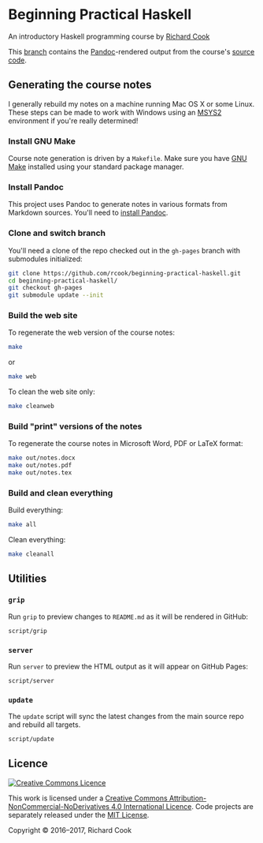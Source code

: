 # Beginning Practical Haskell

An introductory Haskell programming course by [Richard Cook][rcookdotorg]

This [branch][gh-pages] contains the [Pandoc][pandoc]-rendered output from the course's [source code][github].

## Generating the course notes

I generally rebuild my notes on a machine running Mac OS X or some Linux. These steps can be made to work with Windows using an [MSYS2][msys2] environment if you're really determined!

### Install GNU Make

Course note generation is driven by a `Makefile`. Make sure you have [GNU Make][gnumake] installed using your standard package manager.

### Install Pandoc

This project uses Pandoc to generate notes in various formats from Markdown sources. You'll need to [install Pandoc][pandocinstall].

### Clone and switch branch

You'll need a clone of the repo checked out in the `gh-pages` branch with submodules initialized:

```bash
git clone https://github.com/rcook/beginning-practical-haskell.git
cd beginning-practical-haskell/
git checkout gh-pages
git submodule update --init
```

### Build the web site

To regenerate the web version of the course notes:

```bash
make
```

or

```bash
make web
```

To clean the web site only:

```bash
make cleanweb
```

### Build "print" versions of the notes

To regenerate the course notes in Microsoft Word, PDF or LaTeX format:

```bash
make out/notes.docx
make out/notes.pdf
make out/notes.tex
```

### Build and clean everything

Build everything:

```bash
make all
```

Clean everything:

```bash
make cleanall
```

## Utilities

### `grip`

Run `grip` to preview changes to `README.md` as it will be rendered in GitHub:

```bash
script/grip
```

### `server`

Run `server` to preview the HTML output as it will appear on GitHub Pages:

```bash
script/server
```

### `update`

The `update` script will sync the latest changes from the main source repo and rebuild all targets.

```bash
script/update
```

## Licence

[![Creative Commons Licence][cclicenceimage]][cclicence]

This work is licensed under a [Creative Commons Attribution-NonCommercial-NoDerivatives 4.0 International Licence][cclicence]. Code projects are separately released under the [MIT License][mitlicense].

Copyright &copy; 2016&ndash;2017, Richard Cook

[cclicence]: http://creativecommons.org/licenses/by-nc-nd/4.0/
[cclicenceimage]: https://i.creativecommons.org/l/by-nc-nd/4.0/88x31.png
[gh-pages]: https://github.com/rcook/beginning-practical-haskell/tree/gh-pages
[github]: https://github.com/rcook/beginning-practical-haskell
[gnumake]: https://www.gnu.org/software/make/
[mitlicense]: https://opensource.org/licenses/MIT
[msys2]: https://msys2.github.io/
[pandoc]: http://pandoc.org/
[pandocinstall]: http://pandoc.org/installing.html
[rcookdotorg]: http://rcook.org/
